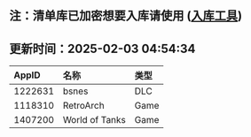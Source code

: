 ## 注：清单库已加密想要入库请使用 ([入库工具](https://github.com/BlankTMing/ManifestAutoUpdate/releases))

## 更新时间：2025-02-03 04:54:34
| AppID | 名称 | 类型  |
| :-------------------- | :----------------------------- | :----------- |
| 1222631 | bsnes| DLC |
| 1118310 | RetroArch| Game |
| 1407200 | World of Tanks| Game |
